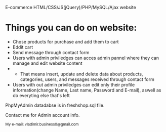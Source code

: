 E-commerce HTML/CSS/JS(jQuery)/PHP/MySQL/Ajax website
<h1>Things you can do on website:</h1>
<ul>
  <li>Chose products for purchase and add them to cart</li>
  <li>Eddit cart</li>
  <li>Send message through contact form</li>
  <li>Users with admin priviledges can acces admin pannel where they can manage and edit website content</li>
  <li>
    <ul>
      <li>That means insert, update and delete data about products, categories, users, and messages received through contact form</li>
    </ul>
  </li>
  <li>Users with out admin priviledges can edit only their profile information(change Name, Last name, Password and E-mail), aswell as do everyting else that's left</li>
</ul>
<p>PhpMyAdmin datadabse is in freshshop.sql file.</p>
<p>Contact me for Admin account info.</p>
<small>My e-mail: vladimir.business0@gmail.com</small>
